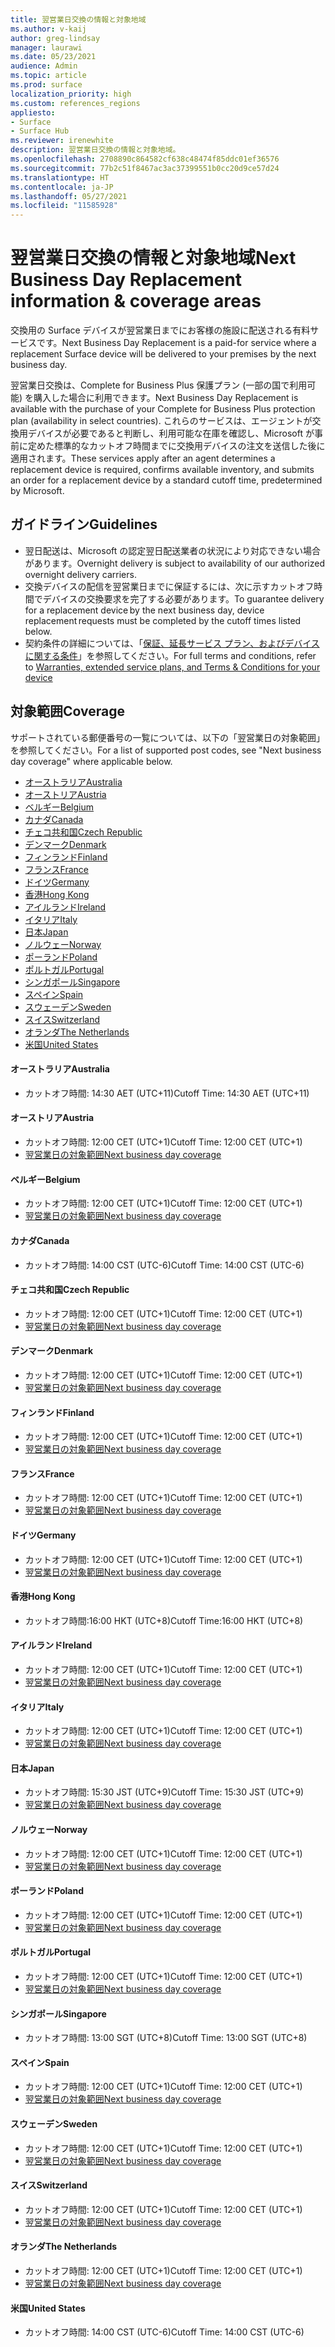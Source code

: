 ```yaml
---
title: 翌営業日交換の情報と対象地域
ms.author: v-kaij
author: greg-lindsay
manager: laurawi
ms.date: 05/23/2021
audience: Admin
ms.topic: article
ms.prod: surface
localization_priority: high
ms.custom: references_regions
appliesto:
- Surface
- Surface Hub
ms.reviewer: irenewhite
description: 翌営業日交換の情報と対象地域。
ms.openlocfilehash: 2708890c864582cf638c48474f85ddc01ef36576
ms.sourcegitcommit: 77b2c51f8467ac3ac37399551b0cc20d9ce57d24
ms.translationtype: HT
ms.contentlocale: ja-JP
ms.lasthandoff: 05/27/2021
ms.locfileid: "11585928"
---
```

# <a name="next-business-day-replacement-information--coverage-areas"></a><span data-ttu-id="9ac5e-103">翌営業日交換の情報と対象地域</span><span class="sxs-lookup"><span data-stu-id="9ac5e-103">Next Business Day Replacement information & coverage areas</span></span>

<span data-ttu-id="9ac5e-104">交換用の Surface デバイスが翌営業日までにお客様の施設に配送される有料サービスです。</span><span class="sxs-lookup"><span data-stu-id="9ac5e-104">Next Business Day Replacement is a paid-for service where a replacement Surface device will be delivered to your premises by the next business day.</span></span> 

<span data-ttu-id="9ac5e-105">翌営業日交換は、Complete for Business Plus 保護プラン (一部の国で利用可能) を購入した場合に利用できます。</span><span class="sxs-lookup"><span data-stu-id="9ac5e-105">Next Business Day Replacement is available with the purchase of your Complete for Business Plus protection plan (availability in select countries).</span></span> <span data-ttu-id="9ac5e-106">これらのサービスは、エージェントが交換用デバイスが必要であると判断し、利用可能な在庫を確認し、Microsoft が事前に定めた標準的なカットオフ時間までに交換用デバイスの注文を送信した後に適用されます。</span><span class="sxs-lookup"><span data-stu-id="9ac5e-106">These services apply after an agent determines a replacement device is required, confirms available inventory, and submits an order for a replacement device by a standard cutoff time, predetermined by Microsoft.</span></span> 

## <a name="guidelines"></a><span data-ttu-id="9ac5e-107">ガイドライン</span><span class="sxs-lookup"><span data-stu-id="9ac5e-107">Guidelines</span></span>

- <span data-ttu-id="9ac5e-108">翌日配送は、Microsoft の認定翌日配送業者の状況により対応できない場合があります。</span><span class="sxs-lookup"><span data-stu-id="9ac5e-108">Overnight delivery is subject to availability of our authorized overnight delivery carriers.</span></span>
- <span data-ttu-id="9ac5e-109">交換デバイスの配信を翌営業日までに保証するには、次に示すカットオフ時間でデバイスの交換要求を完了する必要があります。</span><span class="sxs-lookup"><span data-stu-id="9ac5e-109">To guarantee delivery for a replacement device by the next business day, device replacement requests must be completed by the cutoff times listed below.</span></span>
- <span data-ttu-id="9ac5e-110">契約条件の詳細については、「[保証、延長サービス プラン、およびデバイスに関する条件](https://support.microsoft.com/topic/warranties-extended-service-plans-and-terms-conditions-for-your-device-eedf7a23-84a7-1a47-480b-0e10503eedf5)」を参照してください。</span><span class="sxs-lookup"><span data-stu-id="9ac5e-110">For full terms and conditions, refer to [Warranties, extended service plans, and Terms & Conditions for your device](https://support.microsoft.com/topic/warranties-extended-service-plans-and-terms-conditions-for-your-device-eedf7a23-84a7-1a47-480b-0e10503eedf5)</span></span>

## <a name="coverage"></a><span data-ttu-id="9ac5e-111">対象範囲</span><span class="sxs-lookup"><span data-stu-id="9ac5e-111">Coverage</span></span>

<span data-ttu-id="9ac5e-112">サポートされている郵便番号の一覧については、以下の「翌営業日の対象範囲」を参照してください。</span><span class="sxs-lookup"><span data-stu-id="9ac5e-112">For a list of supported post codes, see "Next business day coverage" where applicable below.</span></span> 

- [<span data-ttu-id="9ac5e-113">オーストラリア</span><span class="sxs-lookup"><span data-stu-id="9ac5e-113">Australia</span></span>](#australia)
- [<span data-ttu-id="9ac5e-114">オーストリア</span><span class="sxs-lookup"><span data-stu-id="9ac5e-114">Austria</span></span>](#austria)
- [<span data-ttu-id="9ac5e-115">ベルギー</span><span class="sxs-lookup"><span data-stu-id="9ac5e-115">Belgium</span></span>](#belgium)
- [<span data-ttu-id="9ac5e-116">カナダ</span><span class="sxs-lookup"><span data-stu-id="9ac5e-116">Canada</span></span>](#canada)
- [<span data-ttu-id="9ac5e-117">チェコ共和国</span><span class="sxs-lookup"><span data-stu-id="9ac5e-117">Czech Republic</span></span>](#czech-republic)
- [<span data-ttu-id="9ac5e-118">デンマーク</span><span class="sxs-lookup"><span data-stu-id="9ac5e-118">Denmark</span></span>](#denmark)
- [<span data-ttu-id="9ac5e-119">フィンランド</span><span class="sxs-lookup"><span data-stu-id="9ac5e-119">Finland</span></span>](#finland)
- [<span data-ttu-id="9ac5e-120">フランス</span><span class="sxs-lookup"><span data-stu-id="9ac5e-120">France</span></span>](#france)
- [<span data-ttu-id="9ac5e-121">ドイツ</span><span class="sxs-lookup"><span data-stu-id="9ac5e-121">Germany</span></span>](#germany)
- [<span data-ttu-id="9ac5e-122">香港</span><span class="sxs-lookup"><span data-stu-id="9ac5e-122">Hong Kong</span></span>](#hong-kong)
- [<span data-ttu-id="9ac5e-123">アイルランド</span><span class="sxs-lookup"><span data-stu-id="9ac5e-123">Ireland</span></span>](#ireland)
- [<span data-ttu-id="9ac5e-124">イタリア</span><span class="sxs-lookup"><span data-stu-id="9ac5e-124">Italy</span></span>](#italy)
- [<span data-ttu-id="9ac5e-125">日本</span><span class="sxs-lookup"><span data-stu-id="9ac5e-125">Japan</span></span>](#japan)
- [<span data-ttu-id="9ac5e-126">ノルウェー</span><span class="sxs-lookup"><span data-stu-id="9ac5e-126">Norway</span></span>](#norway)
- [<span data-ttu-id="9ac5e-127">ポーランド</span><span class="sxs-lookup"><span data-stu-id="9ac5e-127">Poland</span></span>](#poland)
- [<span data-ttu-id="9ac5e-128">ポルトガル</span><span class="sxs-lookup"><span data-stu-id="9ac5e-128">Portugal</span></span>](#portugal)
- [<span data-ttu-id="9ac5e-129">シンガポール</span><span class="sxs-lookup"><span data-stu-id="9ac5e-129">Singapore</span></span>](#singapore)
- [<span data-ttu-id="9ac5e-130">スペイン</span><span class="sxs-lookup"><span data-stu-id="9ac5e-130">Spain</span></span>](#spain)
- [<span data-ttu-id="9ac5e-131">スウェーデン</span><span class="sxs-lookup"><span data-stu-id="9ac5e-131">Sweden</span></span>](#sweden)
- [<span data-ttu-id="9ac5e-132">スイス</span><span class="sxs-lookup"><span data-stu-id="9ac5e-132">Switzerland</span></span>](#switzerland)
- [<span data-ttu-id="9ac5e-133">オランダ</span><span class="sxs-lookup"><span data-stu-id="9ac5e-133">The Netherlands</span></span>](#the-netherlands)
- [<span data-ttu-id="9ac5e-134">米国</span><span class="sxs-lookup"><span data-stu-id="9ac5e-134">United States</span></span>](#united-states)


#### <a name="australia"></a><span data-ttu-id="9ac5e-135">オーストラリア</span><span class="sxs-lookup"><span data-stu-id="9ac5e-135">Australia</span></span>

- <span data-ttu-id="9ac5e-136">カットオフ時間: 14:30 AET (UTC+11)</span><span class="sxs-lookup"><span data-stu-id="9ac5e-136">Cutoff Time: 14:30 AET (UTC+11)</span></span>

#### <a name="austria"></a><span data-ttu-id="9ac5e-137">オーストリア</span><span class="sxs-lookup"><span data-stu-id="9ac5e-137">Austria</span></span>

- <span data-ttu-id="9ac5e-138">カットオフ時間: 12:00 CET (UTC+1)</span><span class="sxs-lookup"><span data-stu-id="9ac5e-138">Cutoff Time: 12:00 CET (UTC+1)</span></span>
- [<span data-ttu-id="9ac5e-139">翌営業日の対象範囲</span><span class="sxs-lookup"><span data-stu-id="9ac5e-139">Next business day coverage</span></span>](https://download.microsoft.com/download/5/7/5/575447e3-70c1-468b-a714-22d3cded7a6e/NBD%20Coverage%20-%20Austria%20Post%20Codes%20030321.xlsx)

#### <a name="belgium"></a><span data-ttu-id="9ac5e-140">ベルギー</span><span class="sxs-lookup"><span data-stu-id="9ac5e-140">Belgium</span></span>

- <span data-ttu-id="9ac5e-141">カットオフ時間: 12:00 CET (UTC+1)</span><span class="sxs-lookup"><span data-stu-id="9ac5e-141">Cutoff Time: 12:00 CET (UTC+1)</span></span>
- [<span data-ttu-id="9ac5e-142">翌営業日の対象範囲</span><span class="sxs-lookup"><span data-stu-id="9ac5e-142">Next business day coverage</span></span>](https://download.microsoft.com/download/f/b/9/fb95d99c-1403-4ecf-bbde-0bab2af2c2ce/NBD%20Coverage%20-%20Belgium%20Post%20Codes%20030321.xlsx)

#### <a name="canada"></a><span data-ttu-id="9ac5e-143">カナダ</span><span class="sxs-lookup"><span data-stu-id="9ac5e-143">Canada</span></span>

- <span data-ttu-id="9ac5e-144">カットオフ時間: 14:00 CST (UTC-6)</span><span class="sxs-lookup"><span data-stu-id="9ac5e-144">Cutoff Time: 14:00 CST (UTC-6)</span></span>

#### <a name="czech-republic"></a><span data-ttu-id="9ac5e-145">チェコ共和国</span><span class="sxs-lookup"><span data-stu-id="9ac5e-145">Czech Republic</span></span>

- <span data-ttu-id="9ac5e-146">カットオフ時間: 12:00 CET (UTC+1)</span><span class="sxs-lookup"><span data-stu-id="9ac5e-146">Cutoff Time: 12:00 CET (UTC+1)</span></span>
- [<span data-ttu-id="9ac5e-147">翌営業日の対象範囲</span><span class="sxs-lookup"><span data-stu-id="9ac5e-147">Next business day coverage</span></span>](https://download.microsoft.com/download/9/2/6/926014cb-38b2-4270-b841-d3dc56f6e341/NBD%20Coverage%20-%20Czech%20Republic%20Post%20Codes%20042821.xlsx)

#### <a name="denmark"></a><span data-ttu-id="9ac5e-148">デンマーク</span><span class="sxs-lookup"><span data-stu-id="9ac5e-148">Denmark</span></span> 

- <span data-ttu-id="9ac5e-149">カットオフ時間: 12:00 CET (UTC+1)</span><span class="sxs-lookup"><span data-stu-id="9ac5e-149">Cutoff Time: 12:00 CET (UTC+1)</span></span> 
- [<span data-ttu-id="9ac5e-150">翌営業日の対象範囲</span><span class="sxs-lookup"><span data-stu-id="9ac5e-150">Next business day coverage</span></span>](https://download.microsoft.com/download/9/e/6/9e6b4db6-b9f6-412e-a296-a10b5bc6e591/NBD%20Coverage%20-%20Denmark%20Post%20Codes%20030321.xlsx)

#### <a name="finland"></a><span data-ttu-id="9ac5e-151">フィンランド</span><span class="sxs-lookup"><span data-stu-id="9ac5e-151">Finland</span></span>

- <span data-ttu-id="9ac5e-152">カットオフ時間: 12:00 CET (UTC+1)</span><span class="sxs-lookup"><span data-stu-id="9ac5e-152">Cutoff Time: 12:00 CET (UTC+1)</span></span>
- [<span data-ttu-id="9ac5e-153">翌営業日の対象範囲</span><span class="sxs-lookup"><span data-stu-id="9ac5e-153">Next business day coverage</span></span>](https://download.microsoft.com/download/b/d/d/bddd01a3-6f8e-4bd2-9549-4dbf0a5aee86/NBD%20Coverage%20-%20Finland%20Post%20Codes%20030321.xlsx)

#### <a name="france"></a><span data-ttu-id="9ac5e-154">フランス</span><span class="sxs-lookup"><span data-stu-id="9ac5e-154">France</span></span>

- <span data-ttu-id="9ac5e-155">カットオフ時間: 12:00 CET (UTC+1)</span><span class="sxs-lookup"><span data-stu-id="9ac5e-155">Cutoff Time: 12:00 CET (UTC+1)</span></span>
- [<span data-ttu-id="9ac5e-156">翌営業日の対象範囲</span><span class="sxs-lookup"><span data-stu-id="9ac5e-156">Next business day coverage</span></span>](https://download.microsoft.com/download/7/b/0/7b0fa1bb-4c75-474a-83be-6d55e0fa719f/NBD%20Coverage%20-%20France%20Postal%20Codes%20042821.xlsx)

#### <a name="germany"></a><span data-ttu-id="9ac5e-157">ドイツ</span><span class="sxs-lookup"><span data-stu-id="9ac5e-157">Germany</span></span>

- <span data-ttu-id="9ac5e-158">カットオフ時間: 12:00 CET (UTC+1)</span><span class="sxs-lookup"><span data-stu-id="9ac5e-158">Cutoff Time: 12:00 CET (UTC+1)</span></span>
- [<span data-ttu-id="9ac5e-159">翌営業日の対象範囲</span><span class="sxs-lookup"><span data-stu-id="9ac5e-159">Next business day coverage</span></span>](https://download.microsoft.com/download/d/4/f/d4f6c11f-ada2-4400-b502-2e722644427b/NBD%20Coverage%20-%20Germany%20Post%20Codes%20042821.xlsx)

#### <a name="hong-kong"></a><span data-ttu-id="9ac5e-160">香港</span><span class="sxs-lookup"><span data-stu-id="9ac5e-160">Hong Kong</span></span>

- <span data-ttu-id="9ac5e-161">カットオフ時間:16:00 HKT (UTC+8)</span><span class="sxs-lookup"><span data-stu-id="9ac5e-161">Cutoff Time:16:00 HKT (UTC+8)</span></span> 

#### <a name="ireland"></a><span data-ttu-id="9ac5e-162">アイルランド</span><span class="sxs-lookup"><span data-stu-id="9ac5e-162">Ireland</span></span>

- <span data-ttu-id="9ac5e-163">カットオフ時間: 12:00 CET (UTC+1)</span><span class="sxs-lookup"><span data-stu-id="9ac5e-163">Cutoff Time: 12:00 CET (UTC+1)</span></span>
- [<span data-ttu-id="9ac5e-164">翌営業日の対象範囲</span><span class="sxs-lookup"><span data-stu-id="9ac5e-164">Next business day coverage</span></span>](https://download.microsoft.com/download/d/6/f/d6f05276-3657-49d3-8871-a2e445b686ef/NBD%20Coverage%20-%20Ireland%20Post%20Codes%20030321.xlsx)

#### <a name="italy"></a><span data-ttu-id="9ac5e-165">イタリア</span><span class="sxs-lookup"><span data-stu-id="9ac5e-165">Italy</span></span>

- <span data-ttu-id="9ac5e-166">カットオフ時間: 12:00 CET (UTC+1)</span><span class="sxs-lookup"><span data-stu-id="9ac5e-166">Cutoff Time: 12:00 CET (UTC+1)</span></span>
- [<span data-ttu-id="9ac5e-167">翌営業日の対象範囲</span><span class="sxs-lookup"><span data-stu-id="9ac5e-167">Next business day coverage</span></span>](https://download.microsoft.com/download/6/9/a/69a57c96-f4ce-4f93-a99a-2469ed737351/NBD%20Coverage%20-%20Italy%20Post%20Codes%20030321.xlsx)

#### <a name="japan"></a><span data-ttu-id="9ac5e-168">日本</span><span class="sxs-lookup"><span data-stu-id="9ac5e-168">Japan</span></span>

- <span data-ttu-id="9ac5e-169">カットオフ時間: 15:30 JST (UTC+9)</span><span class="sxs-lookup"><span data-stu-id="9ac5e-169">Cutoff Time: 15:30 JST (UTC+9)</span></span>
- [<span data-ttu-id="9ac5e-170">翌営業日の対象範囲</span><span class="sxs-lookup"><span data-stu-id="9ac5e-170">Next business day coverage</span></span>](https://download.microsoft.com/download/c/7/8/c781a035-19f7-4563-9dd9-e8c5f3713342/NBD%20Coverage%20-%20Japan%20Post%20Codes%20060121.xlsx)

#### <a name="norway"></a><span data-ttu-id="9ac5e-171">ノルウェー</span><span class="sxs-lookup"><span data-stu-id="9ac5e-171">Norway</span></span>

- <span data-ttu-id="9ac5e-172">カットオフ時間: 12:00 CET (UTC+1)</span><span class="sxs-lookup"><span data-stu-id="9ac5e-172">Cutoff Time: 12:00 CET (UTC+1)</span></span>
- [<span data-ttu-id="9ac5e-173">翌営業日の対象範囲</span><span class="sxs-lookup"><span data-stu-id="9ac5e-173">Next business day coverage</span></span>](https://download.microsoft.com/download/2/8/0/2803e50f-b7fb-431a-9eb9-efba7fb32260/NBD%20Coverage%20-%20Norway%20Post%20Codes%20032521.xlsx)

#### <a name="poland"></a><span data-ttu-id="9ac5e-174">ポーランド</span><span class="sxs-lookup"><span data-stu-id="9ac5e-174">Poland</span></span>

- <span data-ttu-id="9ac5e-175">カットオフ時間: 12:00 CET (UTC+1)</span><span class="sxs-lookup"><span data-stu-id="9ac5e-175">Cutoff Time: 12:00 CET (UTC+1)</span></span>
- [<span data-ttu-id="9ac5e-176">翌営業日の対象範囲</span><span class="sxs-lookup"><span data-stu-id="9ac5e-176">Next business day coverage</span></span>](https://download.microsoft.com/download/f/e/8/fe8b9b43-5f72-4cf1-971d-78dd46f8ea1c/NBD%20Coverage%20-%20Poland%20Post%20Codes%20042821.xlsx
)

#### <a name="portugal"></a><span data-ttu-id="9ac5e-177">ポルトガル</span><span class="sxs-lookup"><span data-stu-id="9ac5e-177">Portugal</span></span>

- <span data-ttu-id="9ac5e-178">カットオフ時間: 12:00 CET (UTC+1)</span><span class="sxs-lookup"><span data-stu-id="9ac5e-178">Cutoff Time: 12:00 CET (UTC+1)</span></span>
- [<span data-ttu-id="9ac5e-179">翌営業日の対象範囲</span><span class="sxs-lookup"><span data-stu-id="9ac5e-179">Next business day coverage</span></span>](https://download.microsoft.com/download/5/1/4/5146ceeb-651c-4b10-afeb-ea1abb733e33/NBD%20Coverage%20-%20Portugal%20Post%20Codes%20030321.xlsx)

#### <a name="singapore"></a><span data-ttu-id="9ac5e-180">シンガポール</span><span class="sxs-lookup"><span data-stu-id="9ac5e-180">Singapore</span></span>

- <span data-ttu-id="9ac5e-181">カットオフ時間: 13:00 SGT (UTC+8)</span><span class="sxs-lookup"><span data-stu-id="9ac5e-181">Cutoff Time: 13:00 SGT (UTC+8)</span></span>

#### <a name="spain"></a><span data-ttu-id="9ac5e-182">スペイン</span><span class="sxs-lookup"><span data-stu-id="9ac5e-182">Spain</span></span>

- <span data-ttu-id="9ac5e-183">カットオフ時間: 12:00 CET (UTC+1)</span><span class="sxs-lookup"><span data-stu-id="9ac5e-183">Cutoff Time: 12:00 CET (UTC+1)</span></span>
- [<span data-ttu-id="9ac5e-184">翌営業日の対象範囲</span><span class="sxs-lookup"><span data-stu-id="9ac5e-184">Next business day coverage</span></span>](https://download.microsoft.com/download/6/1/d/61da1e35-e17e-4a67-ab81-27cf7a21f91b/NBD%20Coveragef-%20Spain%20Post%20Codes%20030321.xlsx)

#### <a name="sweden"></a><span data-ttu-id="9ac5e-185">スウェーデン</span><span class="sxs-lookup"><span data-stu-id="9ac5e-185">Sweden</span></span>

- <span data-ttu-id="9ac5e-186">カットオフ時間: 12:00 CET (UTC+1)</span><span class="sxs-lookup"><span data-stu-id="9ac5e-186">Cutoff Time: 12:00 CET (UTC+1)</span></span>
- [<span data-ttu-id="9ac5e-187">翌営業日の対象範囲</span><span class="sxs-lookup"><span data-stu-id="9ac5e-187">Next business day coverage</span></span>](https://download.microsoft.com/download/3/c/8/3c8a0591-2ee9-4742-835f-86b8c79b986f/NBD%20Coverage%20-%20Sweden%20Post%20Codes%20030321.xlsx)

#### <a name="switzerland"></a><span data-ttu-id="9ac5e-188">スイス</span><span class="sxs-lookup"><span data-stu-id="9ac5e-188">Switzerland</span></span>

- <span data-ttu-id="9ac5e-189">カットオフ時間: 12:00 CET (UTC+1)</span><span class="sxs-lookup"><span data-stu-id="9ac5e-189">Cutoff Time: 12:00 CET (UTC+1)</span></span>
- [<span data-ttu-id="9ac5e-190">翌営業日の対象範囲</span><span class="sxs-lookup"><span data-stu-id="9ac5e-190">Next business day coverage</span></span>](https://download.microsoft.com/download/e/6/9/e69789ca-4617-4b23-afb2-09529f320de3/NBD%20Coverage%20-%20Switzerland%20Post%20Codes%20030321%20update.xlsx)

#### <a name="the-netherlands"></a><span data-ttu-id="9ac5e-191">オランダ</span><span class="sxs-lookup"><span data-stu-id="9ac5e-191">The Netherlands</span></span>

- <span data-ttu-id="9ac5e-192">カットオフ時間: 12:00 CET (UTC+1)</span><span class="sxs-lookup"><span data-stu-id="9ac5e-192">Cutoff Time: 12:00 CET (UTC+1)</span></span>
- [<span data-ttu-id="9ac5e-193">翌営業日の対象範囲</span><span class="sxs-lookup"><span data-stu-id="9ac5e-193">Next business day coverage</span></span>](https://download.microsoft.com/download/6/3/f/63f2ff4c-3b8f-465e-9498-0878f7ba70f3/NBD%20Coverage%20-%20Netherlands%20Post%20Codes%20042821.xlsx)

#### <a name="united-states"></a><span data-ttu-id="9ac5e-194">米国</span><span class="sxs-lookup"><span data-stu-id="9ac5e-194">United States</span></span> 

- <span data-ttu-id="9ac5e-195">カットオフ時間: 14:00 CST (UTC-6)</span><span class="sxs-lookup"><span data-stu-id="9ac5e-195">Cutoff Time: 14:00 CST (UTC-6)</span></span>
